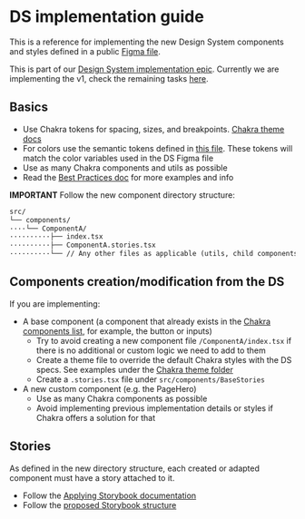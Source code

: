 # DS implementation guide

This is a reference for implementing the new Design System components and styles defined in a public [Figma file](https://www.figma.com/file/NrNxGjBL0Yl1PrNrOT8G2B/ethereum.org-Design-System).

This is part of our [Design System implementation epic](https://github.com/ethereum/ethereum-org-website/issues/9546). Currently we are implementing the v1, check the remaining tasks [here](https://github.com/ethereum/ethereum-org-website/issues/9548).

## Basics

- Use Chakra tokens for spacing, sizes, and breakpoints. [Chakra theme docs](https://chakra-ui.com/docs/components/theme)
- For colors use the semantic tokens defined in [this file](https://github.com/ethereum/ethereum-org-website/blob/dev/src/%40chakra-ui/semanticTokens.ts). These tokens will match the color variables used in the DS Figma file
- Use as many Chakra components and utils as possible
- Read the [Best Practices doc](https://github.com/ethereum/ethereum-org-website/blob/dev/docs/best-practices.md) for more examples and info

**IMPORTANT**
Follow the new component directory structure:

```markdown
src/
└── components/
····└── ComponentA/
··········├── index.tsx
··········├── ComponentA.stories.tsx
··········└── // Any other files as applicable (utils, child components, useHook, etc.)
```

## Components creation/modification from the DS

If you are implementing:

- A base component (a component that already exists in the [Chakra components list](https://chakra-ui.com/docs/components/), for example, the button or inputs)
  - Try to avoid creating a new component file `/ComponentA/index.tsx` if there is no additional or custom logic we need to add to them
  - Create a theme file to override the default Chakra styles with the DS specs. See examples under the [Chakra theme folder](https://github.com/ethereum/ethereum-org-website/tree/dev/src/%40chakra-ui/components)
  - Create a `.stories.tsx` file under `src/components/BaseStories`
- A new custom component (e.g. the PageHero)
  - Use as many Chakra components as possible
  - Avoid implementing previous implementation details or styles if Chakra offers a solution for that

## Stories

As defined in the new directory structure, each created or adapted component must have a story attached to it.

- Follow the [Applying Storybook documentation](https://github.com/ethereum/ethereum-org-website/blob/dev/docs/applying-storybook.md)
- Follow the [proposed Storybook structure](https://www.figma.com/file/Ne3iAassyfAcJ0AlgqioAP/DS-to-storybook-structure)
